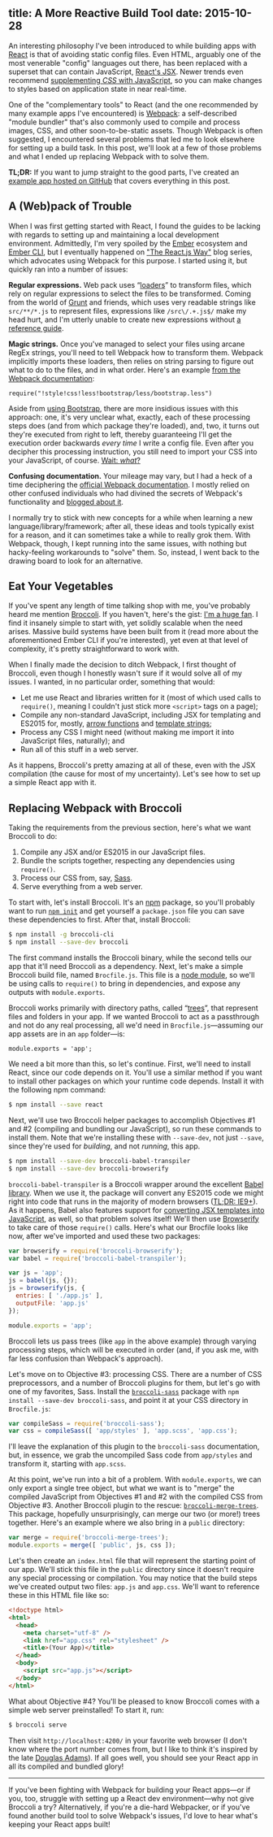 title: A More Reactive Build Tool
date: 2015-10-28
---

An interesting philosophy I've been introduced to while building apps with [React](https://facebook.github.io/react/) is that of avoiding static config files. Even HTML, arguably one of the most venerable "config" languages out there, has been replaced with a superset that can contain JavaScript, [React's JSX](https://facebook.github.io/jsx/). Newer trends even recommend [supplementing _CSS_ with JavaScript](https://speakerdeck.com/vjeux/react-css-in-js), so you can make changes to styles based on application state in near real-time.

One of the "complementary tools" to React (and the one recommended by many example apps I've encountered) is [Webpack](http://webpack.github.io/): a self-described "module bundler" that's also commonly used to compile and process images, CSS, and other soon-to-be-static assets. Though Webpack is often suggested, I encountered several problems that led me to look elsewhere for setting up a build task. In this post, we'll look at a few of those problems and what I ended up replacing Webpack with to solve them.

**TL;DR:** If you want to jump straight to the good parts, I've created an [example app hosted on GitHub](https://github.com/TimGThomas/building-react-with-broccoli) that covers everything in this post.

## A (Web)pack of Trouble

When I was first getting started with React, I found the guides to be lacking with regards to setting up and maintaining a local development environment. Admittedly, I'm very spoiled by the [Ember](http://emberjs.com/) ecosystem and [Ember CLI](http://www.ember-cli.com/), but I eventually happened on ["The React.js Way"](https://blog.risingstack.com/the-react-way-getting-started-tutorial/) blog series, which advocates using Webpack for this purpose. I started using it, but quickly ran into a number of issues:

**Regular expressions.** Web pack uses “[loaders](http://webpack.github.io/docs/using-loaders.html)” to transform files, which rely on regular expressions to select the files to be transformed. Coming from the world of [Grunt](http://gruntjs.com/) and friends, which uses very readable strings like `src/**/*.js` to represent files, expressions like `/src\/.+.js$/` make my head hurt, and I'm utterly unable to create new expressions without [a reference guide](http://www.regular-expressions.info/).

**Magic strings.** Once you've managed to select your files using arcane RegEx strings, you'll need to tell Webpack how to transform them. Webpack implicitly imports these loaders, then relies on string parsing to figure out what to do to the files, and in what order. Here's an example [from the Webpack documentation](http://webpack.github.io/docs/using-loaders.html#loaders-in-require):

    require("!style!css!less!bootstrap/less/bootstrap.less")

Aside from [using Bootstrap](https://vimeo.com/97318798), there are more insidious issues with this approach: one, it's very unclear what, exactly, each of these processing steps does (and from which package they're loaded), and, two, it turns out they're executed from right to left, thereby guaranteeing I'll get the execution order backwards _every time_ I write a config file. Even after you decipher this processing instruction, you still need to import your CSS into your JavaScript, of course. [Wait: _what_?](https://github.com/webpack/css-loader#usage)

**Confusing documentation.** Your mileage may vary, but I had a heck of a time deciphering the [official Webpack documentation](http://webpack.github.io/docs/). I mostly relied on other confused individuals who had divined the secrets of Webpack's functionality and [blogged about it](http://www.christianalfoni.com/articles/2015_04_19_The-ultimate-webpack-setup).

I normally try to stick with new concepts for a while when learning a new language/library/framework; after all, these ideas and tools typically exist for a reason, and it can sometimes take a while to really grok them. With Webpack, though, I kept running into the same issues, with nothing but hacky-feeling workarounds to "solve" them. So, instead, I went back to the drawing board to look for an alternative.

## Eat Your Vegetables

If you've spent any length of time talking shop with me, you've probably heard me mention [Broccoli](https://github.com/broccolijs/broccoli). If you haven't, here's the gist: [I'm a huge fan](https://speakerdeck.com/timgthomas/chocolate-covered-vegetables-tasty-workflows-with-broccoli). I find it insanely simple to start with, yet solidly scalable when the need arises. Massive build systems have been built from it (read more about the aforementioned Ember CLI if you're interested), yet even at that level of complexity, it's pretty straightforward to work with.

When I finally made the decision to ditch Webpack, I first thought of Broccoli, even though I honestly wasn't sure if it would solve all of my issues. I wanted, in no particular order, something that would:

* Let me use React and libraries written for it (most of which used calls to `require()`, meaning I couldn't just stick more `<script>` tags on a page);
* Compile any non-standard JavaScript, including JSX for templating and ES2015 for, mostly, [arrow functions](https://developer.mozilla.org/en-US/docs/Web/JavaScript/Reference/Functions/Arrow_functions) and [template strings](https://developer.mozilla.org/en-US/docs/Web/JavaScript/Reference/template_strings);
* Process any CSS I might need (without making me import it into JavaScript files, naturally); and
* Run all of this stuff in a web server.

As it happens, Broccoli's pretty amazing at all of these, even with the JSX compilation (the cause for most of my uncertainty). Let's see how to set up a simple React app with it.

## Replacing Webpack with Broccoli

Taking the requirements from the previous section, here's what we want Broccoli to do:

1. Compile any JSX and/or ES2015 in our JavaScript files.
2. Bundle the scripts together, respecting any dependencies using `require()`.
3. Process our CSS from, say, [Sass](http://sass-lang.com/).
4. Serve everything from a web server.

To start with, let's install Broccoli. It's an [npm](https://www.npmjs.com/) package, so you'll probably want to run [`npm init`](https://docs.npmjs.com/cli/init) and get yourself a `package.json` file you can save these dependencies to first. After that, install Broccoli:

``` bash
$ npm install -g broccoli-cli
$ npm install --save-dev broccoli
```

The first command installs the Broccoli binary, while the second tells our app that it'll need Broccoli as a dependency. Next, let's make a simple Broccoli build file, named `Brocfile.js`. This file is a [node module](https://nodejs.org/api/modules.html#modules_modules), so we'll be using calls to `require()` to bring in dependencies, and expose any outputs with `module.exports`.

Broccoli works primarily with directory paths, called “[trees](https://github.com/broccolijs/broccoli#plugin-api-specification)”, that represent files and folders in your app. If we wanted Broccoli to act as a passthrough and not do any real processing, all we'd need in `Brocfile.js`—assuming our app assets are in an `app` folder—is:

    module.exports = 'app';

We need a bit more than this, so let's continue. First, we'll need to install React, since our code depends on it. You'll use a similar method if you want to install other packages on which your runtime code depends. Install it with the following npm command:

``` bash
$ npm install --save react
```

Next, we'll use two Broccoli helper packages to accomplish Objectives #1 and #2 (compiling and bundling our JavaScript), so run these commands to install them. Note that we're installing these with `--save-dev`, not just `--save`, since they're used for _building_, and not _running_, this app.

``` bash
$ npm install --save-dev broccoli-babel-transpiler
$ npm install --save-dev broccoli-browserify
```

`broccoli-babel-transpiler` is a Broccoli wrapper around the excellent [Babel library](https://babeljs.io/). When we use it, the package will convert any ES2015 code we might right into code that runs in the majority of modern browsers ([TL;DR: IE9+](https://babeljs.io/docs/faq/)). As it happens, Babel also features support for [converting JSX templates into JavaScript](https://babeljs.io/docs/usage/jsx/), as well, so that problem solves itself! We'll then use [Browserify](http://browserify.org/) to take care of those `require()` calls. Here's what our Brocfile looks like now, after we've imported and used these two packages:

``` js
var browserify = require('broccoli-browserify');
var babel = require('broccoli-babel-transpiler');

var js = 'app';
js = babel(js, {});
js = browserify(js, {
  entries: [ './app.js' ],
  outputFile: 'app.js'
});

module.exports = 'app';
```

Broccoli lets us pass trees (like `app` in the above example) through varying processing steps, which will be executed in order (and, if you ask me, with far less confusion than Webpack's approach).

Let's move on to Objective #3: processing CSS. There are a number of CSS preprocessors, and a number of Broccoli plugins for them, but let's go with one of my favorites, Sass. Install the [`broccoli-sass`](https://github.com/joliss/broccoli-sass) package with `npm install --save-dev broccoli-sass`, and point it at your CSS directory in `Brocfile.js`:

``` js
var compileSass = require('broccoli-sass');
var css = compileSass([ 'app/styles' ], 'app.scss', 'app.css');
```

I'll leave the explanation of this plugin to the `broccoli-sass` documentation, but, in essence, we grab the uncompiled Sass code from `app/styles` and transform it, starting with `app.scss`.

At this point, we've run into a bit of a problem. With `module.exports`, we can only export a single tree object, but what we want is to "merge" the compiled JavaScript from Objectives #1 and #2 with the compiled CSS from Objective #3. Another Broccoli plugin to the rescue: [`broccoli-merge-trees`](https://github.com/joliss/broccoli-merge-trees). This package, hopefully unsurprisingly, can merge our two (or more!) trees together. Here's an example where we also bring in a `public` directory:

``` js
var merge = require('broccoli-merge-trees');
module.exports = merge([ 'public', js, css ]);
```

Let's then create an `index.html` file that will represent the starting point of our app. We'll stick this file in the `public` directory since it doesn't require any special processing or compilation. You may notice that the build steps we've created output two files: `app.js` and `app.css`. We'll want to reference these in this HTML file like so:

``` html
<!doctype html>
<html>
  <head>
    <meta charset="utf-8" />
    <link href="app.css" rel="stylesheet" />
    <title>(Your App)</title>
  </head>
  <body>
    <script src="app.js"></script>
  </body>
</html>
```

What about Objective #4? You'll be pleased to know Broccoli comes with a simple web server preinstalled! To start it, run:

``` bash
$ broccoli serve
```

Then visit `http://localhost:4200/` in your favorite web browser (I don't know where the port number comes from, but I like to think it's inspired by the late [Douglas Adams](https://en.wikipedia.org/wiki/Douglas_Adams)). If all goes well, you should see your React app in all its compiled and bundled glory!

<hr>

If you've been fighting with Webpack for building your React apps—or if you, too, struggle with setting up a React dev environment—why not give Broccoli a try? Alternatively, if you're a die-hard Webpacker, or if you've found another build tool to solve Webpack's issues, I'd love to hear what's keeping your React apps built!

